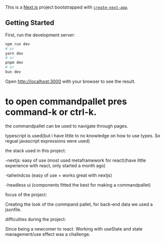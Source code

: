 This is a [Next.js](https://nextjs.org/) project bootstrapped with [`create-next-app`](https://github.com/vercel/next.js/tree/canary/packages/create-next-app).

## Getting Started

First, run the development server:

```bash
npm run dev
# or
yarn dev
# or
pnpm dev
# or
bun dev
```

Open [http://localhost:3000](http://localhost:3000) with your browser to see the result.

# to open commandpallet pres command-k or ctrl-k.

the commandpallet can be used to navigate through pages.

typescript is used(but i have little to no knowledge on how to use types. So regual javascript expressions were used)

the stack used in this project:

-nextjs: easy of use (most used metaframework for react)(have little experience with react, only started a month ago)

-tailwindcss (easy of use + works great with nextjs)

-headless ui (components fitted the best for making a commandpallet)


focus of the project:

Creating the look of the commpand pallet, for back-end data we used a jsonfile.

difficulties during the project:

Since being a newcomer to react. Working with useState and state management/use effect was a challenge.




